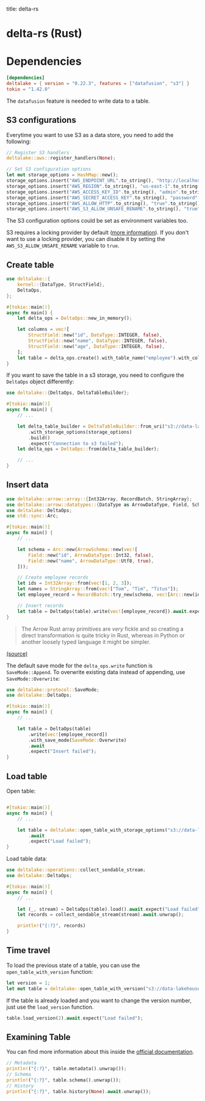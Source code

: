 title: delta-rs

# delta-rs (Rust)

# Dependencies

```toml
[dependencies]
deltalake = { version = "0.22.3", features = ["datafusion", "s3"] }
tokio = "1.42.0"
```

The `datafusion` feature is needed to write data to a table.

## S3 configurations

Everytime you want to use S3 as a data store, you need to add the following:

```rust
// Register S3 handlers
deltalake::aws::register_handlers(None);

// Set S3 configuration options
let mut storage_options = HashMap::new();
storage_options.insert("AWS_ENDPOINT_URL".to_string(), "http://localhost:5561".to_string());
storage_options.insert("AWS_REGION".to_string(), "us-east-1".to_string());
storage_options.insert("AWS_ACCESS_KEY_ID".to_string(), "admin".to_string());
storage_options.insert("AWS_SECRET_ACCESS_KEY".to_string(), "password".to_string());
storage_options.insert("AWS_ALLOW_HTTP".to_string(), "true".to_string());
storage_options.insert("AWS_S3_ALLOW_UNSAFE_RENAME".to_string(), "true".to_string());
```

The S3 configuration options could be set as environment variables too.

S3 requires a locking provider by default ([more information](https://delta-io.github.io/delta-rs/usage/writing/writing-to-s3-with-locking-provider/)). If you don't want to use a locking provider, you can disable it by setting the `AWS_S3_ALLOW_UNSAFE_RENAME` variable to `true`.

## Create table

```rust
use deltalake::{
    kernel::{DataType, StructField},
    DeltaOps,
};

#[tokio::main()]
async fn main() {
    let delta_ops = DeltaOps::new_in_memory();

    let columns = vec![
        StructField::new("id", DataType::INTEGER, false),
        StructField::new("name", DataType::INTEGER, false),
        StructField::new("age", DataType::INTEGER, false),
    ];
    let table = delta_ops.create().with_table_name("employee").with_columns(columns).await.expect("Table creation failed");
}
```

If you want to save the table in a s3 storage, you need to configure the `DeltaOps` object differently:

```rust
use deltalake::{DeltaOps, DeltaTableBuilder};

#[tokio::main()]
async fn main() {
    // ...

    let delta_table_builder = DeltaTableBuilder::from_uri("s3://data-lakehouse/employee")
        .with_storage_options(storage_options)
        .build()
        .expect("Connection to s3 failed");
    let delta_ops = DeltaOps::from(delta_table_builder);

    // ...
}
```

## Insert data

```rust
use deltalake::arrow::array::{Int32Array, RecordBatch, StringArray};
use deltalake::arrow::datatypes::{DataType as ArrowDataType, Field, Schema as ArrowSchema};
use deltalake::DeltaOps;
use std::sync::Arc;

#[tokio::main()]
async fn main() {
    // ...

    let schema = Arc::new(ArrowSchema::new(vec![
        Field::new("id", ArrowDataType::Int32, false),
        Field::new("name", ArrowDataType::Utf8, true),
    ]));

    // Create employee records
    let ids = Int32Array::from(vec![1, 2, 3]);
    let names = StringArray::from(vec!["Tom", "Tim", "Titus"]);
    let employee_record = RecordBatch::try_new(schema, vec![Arc::new(ids), Arc::new(names)]).unwrap();

    // Insert records
    let table = DeltaOps(table).write(vec![employee_record]).await.expect("Insert failed");
}
```

> The Arrow Rust array primitives are _very_ fickle and so creating a direct transformation is quite tricky in Rust, whereas in Python or another loosely typed language it might be simpler.

[(source)](https://github.com/delta-io/delta-rs/blob/99e39ca1ca372211cf7b90b62d33878fa961881c/crates/deltalake/examples/recordbatch-writer.rs#L156)

The default save mode for the `delta_ops.write` function is `SaveMode::Append`. To overwrite existing data instead of appending, use `SaveMode::Overwrite`:

```rust
use deltalake::protocol::SaveMode;
use deltalake::DeltaOps;

#[tokio::main()]
async fn main() {
    // ...

    let table = DeltaOps(table)
        .write(vec![employee_record])
        .with_save_mode(SaveMode::Overwrite)
        .await
        .expect("Insert failed");
}
```

## Load table

Open table:

```rust

#[tokio::main()]
async fn main() {
    // ...

    let table = deltalake::open_table_with_storage_options("s3://data-lakehouse/employee", storage_options)
        .await
        .expect("Load failed");
}
```

Load table data:

```rust
use deltalake::operations::collect_sendable_stream;
use deltalake::DeltaOps;

#[tokio::main()]
async fn main() {
    // ...

    let (_, stream) = DeltaOps(table).load().await.expect("Load failed");
    let records = collect_sendable_stream(stream).await.unwrap();

    println!("{:?}", records)
}
```

## Time travel

To load the previous state of a table, you can use the `open_table_with_version` function:

```rust
let version = 1;
let mut table = deltalake::open_table_with_version("s3://data-lakehouse/employee", version).await.expect("Load failed");
```

If the table is already loaded and you want to change the version number, just use the `load_version` function.

```rust
table.load_version(2).await.expect("Load failed");
```

## Examining Table

You can find more information about this inside the [official documentation](https://delta-io.github.io/delta-rs/usage/examining-table/).

```rust
// Metadata
println!("{:?}", table.metadata().unwrap());
// Schema
println!("{:?}", table.schema().unwrap());
// History
println!("{:?}", table.history(None).await.unwrap());
```
